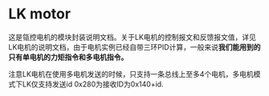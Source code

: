 # LK motor

这是瓴控电机的模块封装说明文档。关于LK电机的控制报文和反馈报文值，详见LK电机的说明文档，由于电机实例已经自带三环PID计算，一般来说**我们能用到的只有单电机的力矩指令和多电机指令。**

注意LK电机在使用多电机发送的时候，只支持一条总线上至多4个电机，多电机模式下LK仅支持发送id 0x280为接收ID为0x140+id.